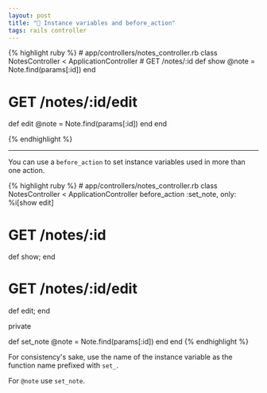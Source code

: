 ```yaml
---
layout: post
title: "🏹 Instance variables and before_action"
tags: rails controller
---
```


<div class='red'>
{% highlight ruby %}
# app/controllers/notes_controller.rb
class NotesController < ApplicationController
  # GET /notes/:id
  def show
    @note = Note.find(params[:id])
  end

  # GET /notes/:id/edit
  def edit
    @note = Note.find(params[:id])
  end
end

{% endhighlight %}
</div>

<p><hr></p>

You can use a `before_action` to set instance variables used in more than one action.

<!--more-->

<div class='green'>
{% highlight ruby %}
# app/controllers/notes_controller.rb
class NotesController < ApplicationController
  before_action :set_note, only: %i[show edit]

  # GET /notes/:id
  def show; end

  # GET /notes/:id/edit
  def edit; end

  private

  def set_note
    @note = Note.find(params[:id])
  end
end
{% endhighlight %}
</div>

For consistency's sake, use the name of the instance variable as the function name prefixed with `set_`.

For `@note` use `set_note`.
